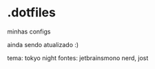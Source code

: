 # .dotfiles
minhas configs

ainda sendo atualizado :)

tema: tokyo night
fontes: jetbrainsmono nerd, jost
